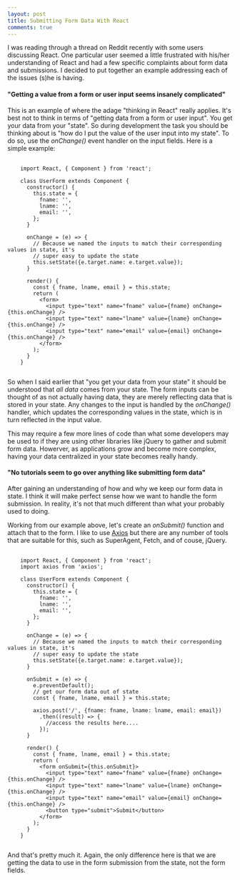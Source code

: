 ```yaml
---
layout: post
title: Submitting Form Data With React
comments: true
---
```


I was reading through a thread on Reddit recently
with some users discussing React. One particular user seemed a little frustrated with his/her
understanding of React and had a few specific complaints about form data and submissions. I decided
to put together an example addressing each of the issues (s)he is having.

#### "Getting a value from a form or user input seems insanely complicated"

This is an example of where the adage "thinking in React" really applies. It's best not to think
in terms of "getting data from a form or user input". You get your data from your "state". So during
development the task you should be thinking about is "how do I put the value of the user input into
my state". To do so, use the _onChange()_ event handler on the input fields. Here
is a simple example:

<pre class="prettyprint">
  <code class="language-javascript">
    import React, { Component } from 'react';

    class UserForm extends Component {
      constructor() {
        this.state = {
          fname: '',
          lname: '',
          email: '',
        };
      }

      onChange = (e) =&gt; {
        // Because we named the inputs to match their corresponding values in state, it's
        // super easy to update the state
        this.setState({e.target.name: e.target.value});
      }

      render() {
        const { fname, lname, email } = this.state;
        return (
          &lt;form&gt;
            &lt;input type="text" name="fname" value={fname} onChange={this.onChange} /&gt;
            &lt;input type="text" name="lname" value={lname} onChange={this.onChange} /&gt;
            &lt;input type="text" name="email" value={email} onChange={this.onChange} /&gt;
          &lt;/form&gt;
        );
      }
    }
  </code>
</pre>

So when I said earlier that "you get your data from your state" it should be understood that _all data_
comes from your state. The form inputs can be thought of as not actually having data, they are merely
reflecting data that is stored in your state. Any changes to the input is handled by the _onChange()_
handler, which updates the corresponding values in the state, which is in turn reflected in the input value.

This may require a few more lines of code than what some developers may be used to if they are using
other libraries like jQuery to gather and submit form data. Howerver, as applications grow and become more complex, having your data centralized in your state becomes really handy.

#### "No tutorials seem to go over anything like submitting form data"

After gaining an understanding of how and why we keep our form data in state. I think it will
make perfect sense how we want to handle the form submission. In reality, it's not that much different than
what your probably used to doing.

Working from our example above, let's create an _onSubmit()_ function and attach that to the form. I like
to use [Axios](https://www.npmjs.com/package/axios) but there are any number of tools that are suitable for this, such as SuperAgent, Fetch, and of couse, jQuery.

<pre class="prettyprint">
  <code class="language-javascript">
    import React, { Component } from 'react';
    import axios from 'axios';

    class UserForm extends Component {
      constructor() {
        this.state = {
          fname: '',
          lname: '',
          email: '',
        };
      }

      onChange = (e) =&gt; {
        // Because we named the inputs to match their corresponding values in state, it's
        // super easy to update the state
        this.setState({e.target.name: e.target.value});
      }

      onSubmit = (e) =&gt; {
        e.preventDefault();
        // get our form data out of state
        const { fname, lname, email } = this.state;

        axios.post('/', {fname: fname, lname: lname, email: email})
          .then((result) => {
            //access the results here....
          });
      }

      render() {
        const { fname, lname, email } = this.state;
        return (
          &lt;form onSubmit={this.onSubmit}&gt;
            &lt;input type="text" name="fname" value={fname} onChange={this.onChange} /&gt;
            &lt;input type="text" name="lname" value={lname} onChange={this.onChange} /&gt;
            &lt;input type="text" name="email" value={email} onChange={this.onChange} /&gt;
            &lt;button type="submit"&gt;Submit&lt;/button&gt;
          &lt;/form&gt;
        );
      }
    }
  </code>
</pre>

And that's pretty much it. Again, the only difference here is that we are getting the
data to use in the form submission from the state, not the form fields.


